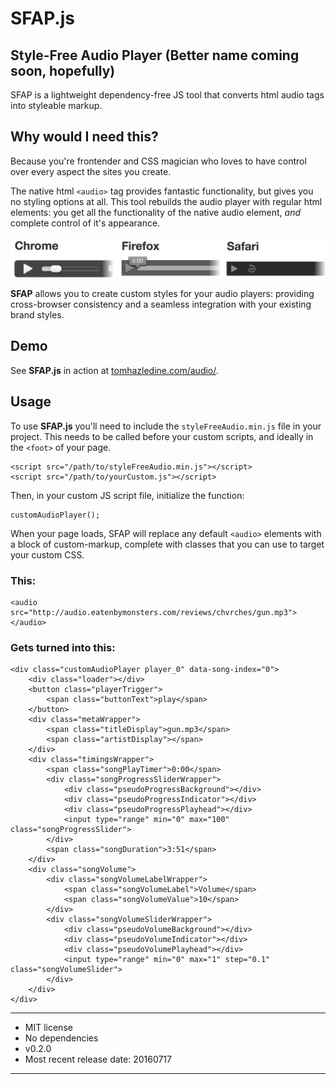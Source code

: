 # SFAP.js

## Style-Free Audio Player (Better name coming soon, hopefully)

SFAP is a lightweight dependency-free JS tool that converts html audio tags into styleable markup.

## Why would I need this?

Because you're frontender and CSS magician who loves to have control over every aspect the sites you create.

The native html `<audio>` tag provides fantastic functionality, but gives you no styling options at all. This tool rebuilds the audio player with regular html elements: you get all the functionality of the native audio element, *and* complete control of it's appearance.

![Native audio player](images/native_players.jpg)

**SFAP** allows you to create custom styles for your audio players: providing cross-browser consistency and a seamless integration with your existing brand styles.

## Demo

See **SFAP.js** in action at [tomhazledine.com/audio/](http://tomhazledine.com/audio/).

## Usage

To use **SFAP.js** you'll need to include the `styleFreeAudio.min.js` file in your project. This needs to be called before your custom scripts, and ideally in the `<foot>` of your page.

    <script src="/path/to/styleFreeAudio.min.js"></script>
    <script src="/path/to/yourCustom.js"></script>

Then, in your custom JS script file, initialize the function: 

    customAudioPlayer();

When your page loads, SFAP will replace any default `<audio>` elements with a block of custom-markup, complete with classes that you can use to target your custom CSS.

### This:

    <audio src="http://audio.eatenbymonsters.com/reviews/chvrches/gun.mp3"></audio>

### Gets turned into this:

    <div class="customAudioPlayer player_0" data-song-index="0">
        <div class="loader"></div>
        <button class="playerTrigger">
            <span class="buttonText">play</span>
        </button>
        <div class="metaWrapper">
            <span class="titleDisplay">gun.mp3</span>
            <span class="artistDisplay"></span>
        </div>
        <div class="timingsWrapper">
            <span class="songPlayTimer">0:00</span>
            <div class="songProgressSliderWrapper">
                <div class="pseudoProgressBackground"></div>
                <div class="pseudoProgressIndicator"></div>
                <div class="pseudoProgressPlayhead"></div>
                <input type="range" min="0" max="100" class="songProgressSlider">
            </div>
            <span class="songDuration">3:51</span>
        </div>
        <div class="songVolume">
            <div class="songVolumeLabelWrapper">
                <span class="songVolumeLabel">Volume</span>
                <span class="songVolumeValue">10</span>
            </div>
            <div class="songVolumeSliderWrapper">
                <div class="pseudoVolumeBackground"></div>
                <div class="pseudoVolumeIndicator"></div>
                <div class="pseudoVolumePlayhead"></div>
                <input type="range" min="0" max="1" step="0.1" class="songVolumeSlider">
            </div>
        </div>
    </div>


---

* MIT license
* No dependencies
* v0.2.0
* Most recent release date: 20160717

---






